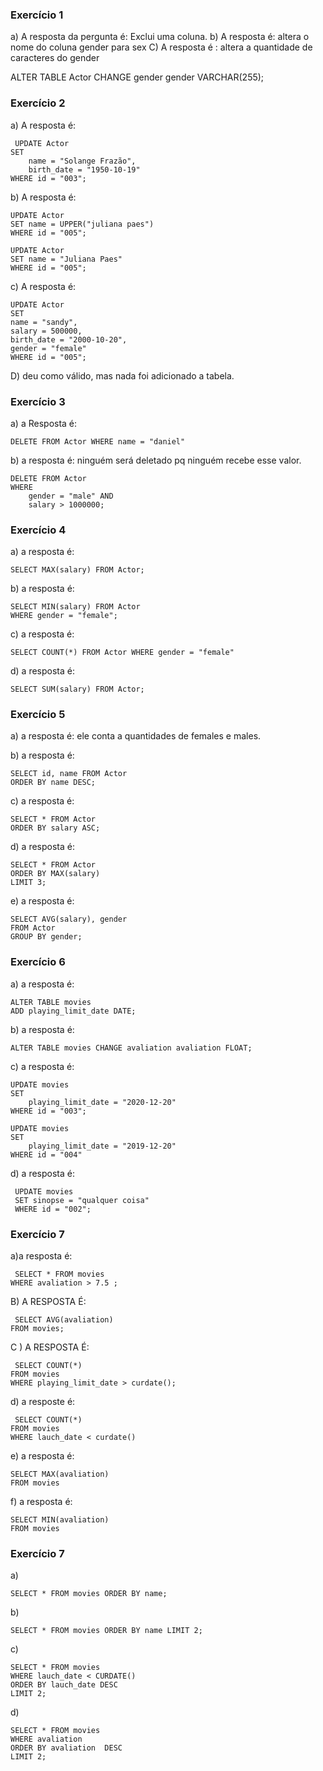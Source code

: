 ### Exercício 1
a) A resposta da pergunta é: Exclui uma coluna.
b) A resposta é: altera o nome do coluna gender para sex
C) A resposta é : altera a quantidade de caracteres do gender

ALTER TABLE Actor CHANGE gender gender VARCHAR(255);


### Exercício 2

a) A resposta é:
```
 UPDATE Actor
SET 
	name = "Solange Frazão",
	birth_date = "1950-10-19"
WHERE id = "003";
```

b) A resposta é:
```
UPDATE Actor 
SET name = UPPER("juliana paes")
WHERE id = "005";

UPDATE Actor 
SET name = "Juliana Paes"
WHERE id = "005";
```

c) A resposta é:

```
UPDATE Actor 
SET 
name = "sandy",
salary = 500000,
birth_date = "2000-10-20",
gender = "female"
WHERE id = "005";
```

D) deu como válido, mas nada foi adicionado a tabela.

### Exercício 3
a) a Resposta é:
```
DELETE FROM Actor WHERE name = "daniel"
```
b) a resposta é: ninguém será deletado pq ninguém recebe esse valor.

```
DELETE FROM Actor
WHERE
	gender = "male" AND
	salary > 1000000;
```
### Exercício 4

a) a resposta é:
```
SELECT MAX(salary) FROM Actor;
```
b) a resposta é:
```
SELECT MIN(salary) FROM Actor
WHERE gender = "female";
```
c) a resposta é:
```
SELECT COUNT(*) FROM Actor WHERE gender = "female"
```
d) a resposta é:
```
SELECT SUM(salary) FROM Actor;
```
### Exercício 5

a) a resposta é:
 ele conta a quantidades de females e males.

 b) a resposta é:
 ```
 SELECT id, name FROM Actor
ORDER BY name DESC;
```
c) a resposta é:
```
SELECT * FROM Actor
ORDER BY salary ASC;
```
 d) a resposta é:
 ```
 SELECT * FROM Actor
ORDER BY MAX(salary) 
LIMIT 3;
```
e) a resposta é:
```
SELECT AVG(salary), gender
FROM Actor
GROUP BY gender;
```

### Exercício 6

a) a resposta é:
```
ALTER TABLE movies
ADD playing_limit_date DATE;
```
b) a resposta é:
```
ALTER TABLE movies CHANGE avaliation avaliation FLOAT;

```
c) a resposta é:
```
UPDATE movies
SET
	playing_limit_date = "2020-12-20"
WHERE id = "003";

UPDATE movies
SET
	playing_limit_date = "2019-12-20"
WHERE id = "004"
```
d) a resposta é:
```
 UPDATE movies 
 SET sinopse = "qualquer coisa"
 WHERE id = "002";
 ```
 ### Exercício 7

 a)a resposta é:
 ```
  SELECT * FROM movies
 WHERE avaliation > 7.5 ;
 ```
 B) A RESPOSTA É:
 ```
  SELECT AVG(avaliation)
 FROM movies;
 ```
 C ) A RESPOSTA É:
 ```
  SELECT COUNT(*)
 FROM movies
 WHERE playing_limit_date > curdate();
 ```
 d) a resposte é:
 ```
  SELECT COUNT(*)
 FROM movies
 WHERE lauch_date < curdate()
 ```
 e) a resposta é:
 ```
 SELECT MAX(avaliation)
FROM movies
```
 f) a resposta é:
 ```
 SELECT MIN(avaliation)
FROM movies
```

 ### Exercício 7
 a)
 ```
 SELECT * FROM movies ORDER BY name;
 ```
 b)
 ```
 SELECT * FROM movies ORDER BY name LIMIT 2;
 ```
 c)
 ```
 SELECT * FROM movies
WHERE lauch_date < CURDATE() 
ORDER BY lauch_date DESC 
LIMIT 2;

```
d) 
```
SELECT * FROM movies
WHERE avaliation 
ORDER BY avaliation  DESC
LIMIT 2;
```